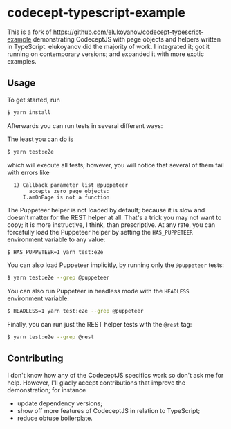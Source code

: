 # codecept-typescript-example

This is a fork of https://github.com/elukoyanov/codecept-typescript-example
demonstrating CodeceptJS with page objects and helpers written in TypeScript.
elukoyanov did the majority of work. I integrated it; got it running on
contemporary versions; and expanded it with more exotic examples.

## Usage

To get started, run

```sh
$ yarn install
```

Afterwards you can run tests in several different ways:

The least you can do is

```sh
$ yarn test:e2e
```

which will execute all tests; however, you will notice that several of them
fail with errors like

```
  1) Callback parameter list @puppeteer
       accepts zero page objects:
     I.amOnPage is not a function
```

The Puppeteer helper is not loaded by default; because it is slow and doesn't
matter for the REST helper at all. That's a trick you may not want to copy; it
is more instructive, I think, than prescriptive. At any rate, you can
forcefully load the Puppeteer helper by setting the `HAS_PUPPETEER` environment
variable to any value:

```sh
$ HAS_PUPPETEER=1 yarn test:e2e
```

You can also load Puppeteer implicitly, by running only the `@puppeteer` tests:

```sh
$ yarn test:e2e --grep @puppeteer
```

You can also run Puppeteer in headless mode with the `HEADLESS` environment
variable:

```sh
$ HEADLESS=1 yarn test:e2e --grep @puppeteer
```

Finally, you can run just the REST helper tests with the `@rest` tag:

```sh
$ yarn test:e2e --grep @rest
```

## Contributing

I don't know how any of the CodeceptJS specifics work so don't ask me for help.
However, I'll gladly accept contributions that improve the demonstration; for
instance

- update dependency versions;
- show off more features of CodeceptJS in relation to TypeScript;
- reduce obtuse boilerplate.

